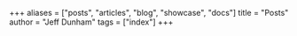 +++
aliases = ["posts", "articles", "blog", "showcase", "docs"]
title = "Posts"
author = "Jeff Dunham"
tags = ["index"]
+++
